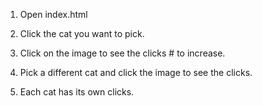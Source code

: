 1. Open index.html

2. Click the cat you want to pick.

3. Click on the image to see the clicks # to increase.

4. Pick a different cat and click the image to see the clicks.

5. Each cat has its own clicks.
